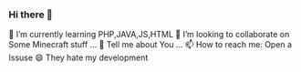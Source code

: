 ### Hi there 👋

🌱 I’m currently learning PHP,JAVA,JS,HTML
👯 I’m looking to collaborate on Some Minecraft stuff ...
💬 Tell me about You ...
📫 How to reach me: Open a Issuse
😄 They hate my development
<!--
**Dmitri233/Dmitri233** is a ✨ _special_ ✨ repository because its `README.md` (this file) appears on your GitHub profile.

Here are some ideas to get you started:

- 🔭 I’m currently working on ...
- 🌱 I’m currently learning ...
- 👯 I’m looking to collaborate on ...
- 🤔 I’m looking for help with ...
- 💬 Ask me about ...
- 📫 How to reach me: ...
- 😄 Pronouns: ...
- ⚡ Fun fact: ...
-->
